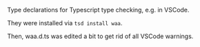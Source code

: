 Type declarations for Typescript type checking, e.g. in VSCode.

They were installed via ```tsd install waa```.

Then, waa.d.ts was edited a bit to get rid of all VSCode warnings.
